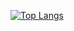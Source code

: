 [![Top Langs](https://github-readme-stats.vercel.app/api/top-langs/?username=eityamo&theme=dark
)](https://github.com/anuraghazra/github-readme-stats)

